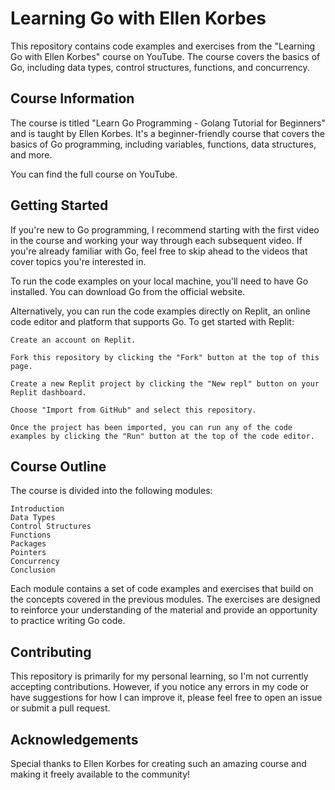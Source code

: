 # Learning Go with Ellen Korbes

This repository contains code examples and exercises from the "Learning Go with Ellen Korbes" course on YouTube. The course covers the basics of Go, including data types, control structures, functions, and concurrency.

## Course Information

The course is titled "Learn Go Programming - Golang Tutorial for Beginners" and is taught by Ellen Korbes. It's a beginner-friendly course that covers the basics of Go programming, including variables, functions, data structures, and more.

You can find the full course on YouTube.

## Getting Started

If you're new to Go programming, I recommend starting with the first video in the course and working your way through each subsequent video. If you're already familiar with Go, feel free to skip ahead to the videos that cover topics you're interested in.

To run the code examples on your local machine, you'll need to have Go installed. You can download Go from the official website.

Alternatively, you can run the code examples directly on Replit, an online code editor and platform that supports Go. To get started with Replit:

    Create an account on Replit.
    
    Fork this repository by clicking the "Fork" button at the top of this page.
    
    Create a new Replit project by clicking the "New repl" button on your Replit dashboard.
    
    Choose "Import from GitHub" and select this repository.
    
    Once the project has been imported, you can run any of the code examples by clicking the "Run" button at the top of the code editor.

## Course Outline

The course is divided into the following modules:

    Introduction
    Data Types
    Control Structures
    Functions
    Packages
    Pointers
    Concurrency
    Conclusion

Each module contains a set of code examples and exercises that build on the concepts covered in the previous modules. The exercises are designed to reinforce your understanding of the material and provide an opportunity to practice writing Go code.

## Contributing

This repository is primarily for my personal learning, so I'm not currently accepting contributions. However, if you notice any errors in my code or have suggestions for how I can improve it, please feel free to open an issue or submit a pull request.


## Acknowledgements

Special thanks to Ellen Korbes for creating such an amazing course and making it freely available to the community!